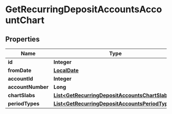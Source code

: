 # GetRecurringDepositAccountsAccountChart

## Properties
Name | Type | Description | Notes
------------ | ------------- | ------------- | -------------
**id** | **Integer** |  |  [optional]
**fromDate** | [**LocalDate**](LocalDate.md) |  |  [optional]
**accountId** | **Integer** |  |  [optional]
**accountNumber** | **Long** |  |  [optional]
**chartSlabs** | [**List&lt;GetRecurringDepositAccountsChartSlabs&gt;**](GetRecurringDepositAccountsChartSlabs.md) |  |  [optional]
**periodTypes** | [**List&lt;GetRecurringDepositAccountsPeriodTypes&gt;**](GetRecurringDepositAccountsPeriodTypes.md) |  |  [optional]
